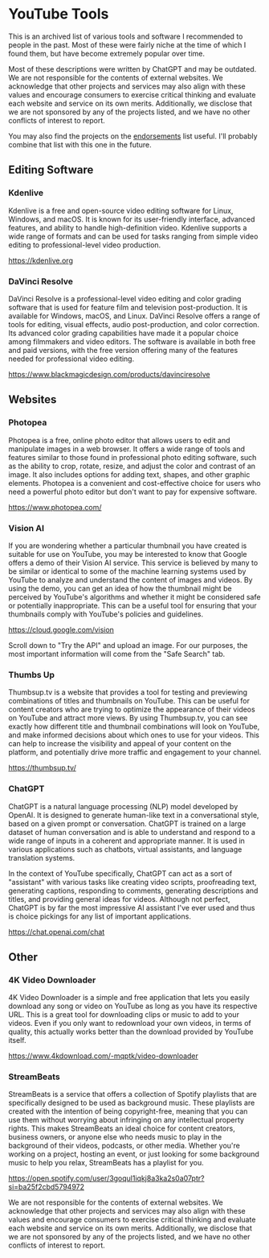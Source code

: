 # YouTube Tools
This is an archived list of various tools and software I recommended to people in the past. Most of these were fairly niche at the time of which I found them, but have become extremely popular over time.

Most of these descriptions were written by ChatGPT and may be outdated. We are not responsible for the contents of external websites. We acknowledge that other projects and services may also align with these values and encourage consumers to exercise critical thinking and evaluate each website and service on its own merits. Additionally, we disclose that we are not sponsored by any of the projects listed, and we have no other conflicts of interest to report.

You may also find the projects on the [endorsements](https://questmatrix.github.io/endorsements) list useful. I'll probably combine that list with this one in the future.
## Editing Software
### Kdenlive
Kdenlive is a free and open-source video editing software for Linux, Windows, and macOS. It is known for its user-friendly interface, advanced features, and ability to handle high-definition video. Kdenlive supports a wide range of formats and can be used for tasks ranging from simple video editing to professional-level video production.

https://kdenlive.org
### DaVinci Resolve
DaVinci Resolve is a professional-level video editing and color grading software that is used for feature film and television post-production. It is available for Windows, macOS, and Linux. DaVinci Resolve offers a range of tools for editing, visual effects, audio post-production, and color correction. Its advanced color grading capabilities have made it a popular choice among filmmakers and video editors. The software is available in both free and paid versions, with the free version offering many of the features needed for professional video editing.

https://www.blackmagicdesign.com/products/davinciresolve
## Websites
### Photopea
Photopea is a free, online photo editor that allows users to edit and manipulate images in a web browser. It offers a wide range of tools and features similar to those found in professional photo editing software, such as the ability to crop, rotate, resize, and adjust the color and contrast of an image. It also includes options for adding text, shapes, and other graphic elements. Photopea is a convenient and cost-effective choice for users who need a powerful photo editor but don't want to pay for expensive software.

https://www.photopea.com/
### Vision AI
If you are wondering whether a particular thumbnail you have created is suitable for use on YouTube, you may be interested to know that Google offers a demo of their Vision AI service. This service is believed by many to be similar or identical to some of the machine learning systems used by YouTube to analyze and understand the content of images and videos. By using the demo, you can get an idea of how the thumbnail might be perceived by YouTube's algorithms and whether it might be considered safe or potentially inappropriate. This can be a useful tool for ensuring that your thumbnails comply with YouTube's policies and guidelines.

https://cloud.google.com/vision

Scroll down to "Try the API" and upload an image. For our purposes, the most important information will come from the "Safe Search" tab.
### Thumbs Up
Thumbsup.tv is a website that provides a tool for testing and previewing combinations of titles and thumbnails on YouTube. This can be useful for content creators who are trying to optimize the appearance of their videos on YouTube and attract more views. By using Thumbsup.tv, you can see exactly how different title and thumbnail combinations will look on YouTube, and make informed decisions about which ones to use for your videos. This can help to increase the visibility and appeal of your content on the platform, and potentially drive more traffic and engagement to your channel.

https://thumbsup.tv/
### ChatGPT
ChatGPT is a natural language processing (NLP) model developed by OpenAI. It is designed to generate human-like text in a conversational style, based on a given prompt or conversation. ChatGPT is trained on a large dataset of human conversation and is able to understand and respond to a wide range of inputs in a coherent and appropriate manner. It is used in various applications such as chatbots, virtual assistants, and language translation systems.

In the context of YouTube specifically, ChatGPT can act as a sort of "assistant" with various tasks like creating video scripts, proofreading text, generating captions, responding to comments, generating descriptions and titles, and providing general ideas for videos. Although not perfect, ChatGPT is by far the most impressive AI assistant I've ever used and thus is choice pickings for any list of important applications.

https://chat.openai.com/chat
## Other
### 4K Video Downloader
4K Video Downloader is a simple and free application that lets you easily download any song or video on YouTube as long as you have its respective URL. This is a great tool for downloading clips or music to add to your videos. Even if you only want to redownload your own videos, in terms of quality, this actually works better than the download provided by YouTube itself.

https://www.4kdownload.com/-mqptk/video-downloader

### StreamBeats
StreamBeats is a service that offers a collection of Spotify playlists that are specifically designed to be used as background music. These playlists are created with the intention of being copyright-free, meaning that you can use them without worrying about infringing on any intellectual property rights. This makes StreamBeats an ideal choice for content creators, business owners, or anyone else who needs music to play in the background of their videos, podcasts, or other media. Whether you're working on a project, hosting an event, or just looking for some background music to help you relax, StreamBeats has a playlist for you.

https://open.spotify.com/user/3goqul1iqkj8a3ka2s0a07ptr?si=ba25f2cbd5794972

We are not responsible for the contents of external websites. We acknowledge that other projects and services may also align with these values and encourage consumers to exercise critical thinking and evaluate each website and service on its own merits. Additionally, we disclose that we are not sponsored by any of the projects listed, and we have no other conflicts of interest to report.
